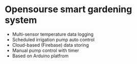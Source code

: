 # Opensourse smart gardening system

* Multi-sensor temperature data logging
* Scheduled irrigation pump auto control
* Cloud-based (Firebase) data storing
* Manual pump control with timer
* Based on Arduino platfrom
